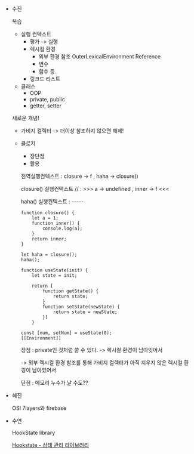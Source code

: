 - 수진
    
    복습
    
    - 실행 컨텍스트
        - 평가 -> 실행
        - 렉시컬 환경
            - 외부 환경 참조 OuterLexicalEnvironment Reference
            - 변수
            - 함수 등..
        - 링크드 리스트
    - 클래스
        - OOP
        - private, public
        - getter, setter
    
    새로운 개념!
    
    - 가비지 컬렉터 -> 더이상 참조하지 않으면 해제!
    - 클로저
        - 장단점
        - 활용
        
        전역실행컨텍스트 : closure -> f , haha -> closure()
        
        closure() 실행컨텍스트 // : >>> a -> undefined , inner -> f <<<
        
        haha() 실행컨텍스트 : -----
        
        ```
        function closure() {
        	let a = 1;
        	function inner() {
        		console.log(a);
        	}
        	return inner;
        }
        
        let haha = closure();
        haha();
        
        ```
        
        ```
        function useState(init) {
        	let state = init;
        
        	return [
        		function getState() {
        			return state;
        		}
        		function setState(newState) {
        			return state = newState;
        		}]
        	}
        
        const [num, setNum] = useState(0);
        [[Environment]]
        
        ```
        
        장점 : private인 것처럼 쓸 수 있다. -> 렉시컬 환경이 남아잇어서
        
        -> 외부 렉시컬 환경 참조를 통해 가비지 컬렉터가 아직 지우지 않은 렉시컬 환경이 남아있어서
        
        단점 : 메모리 누수가 날 수도??
        
- 혜진
    
    OSI 7layers와 firebase
    
- 수연
    
    HookState library
    
    [Hookstate - 상태 관리 라이브러리](https://alveloper.oopy.io/ecbc8769-6e0d-4c4d-b95a-52e02d7874c4)
